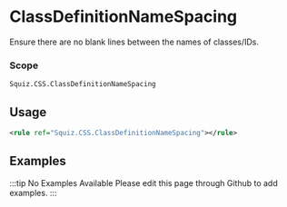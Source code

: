 # ClassDefinitionNameSpacing

Ensure there are no blank lines between the names of classes/IDs.

### Scope

`Squiz.CSS.ClassDefinitionNameSpacing`

## Usage

```xml
<rule ref="Squiz.CSS.ClassDefinitionNameSpacing"></rule>
```

## Examples

:::tip No Examples Available
Please edit this page through Github to add examples.
:::
